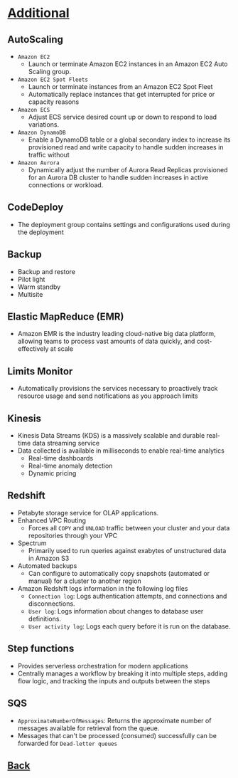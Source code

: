 # [Additional](../README.md)

## AutoScaling

* `Amazon EC2`
	* Launch or terminate Amazon EC2 instances in an Amazon EC2 Auto Scaling group.
* `Amazon EC2 Spot Fleets`
	* Launch or terminate instances from an Amazon EC2 Spot Fleet
	* Automatically replace instances that get interrupted for price or capacity reasons
* `Amazon ECS`
	* Adjust ECS service desired count up or down to respond to load variations.
* `Amazon DynamoDB`
	* Enable a DynamoDB table or a global secondary index to increase its provisioned read and write capacity to handle sudden increases in traffic without
* `Amazon Aurora`
	* Dynamically adjust the number of Aurora Read Replicas provisioned for an Aurora DB cluster to handle sudden increases in active connections or workload.

## CodeDeploy

* The deployment group contains settings and configurations used during the deployment

## Backup

* Backup and restore
* Pilot light
* Warm standby
* Multisite

## Elastic MapReduce (EMR)

* Amazon EMR is the industry leading cloud-native big data platform, allowing teams to process vast amounts of data quickly, and cost-effectively at scale

## Limits Monitor

* Automatically provisions the services necessary to proactively track resource usage and send notifications as you approach limits

## Kinesis

* Kinesis Data Streams (KDS) is a massively scalable and durable real-time data streaming service
* Data collected is available in milliseconds to enable real-time analytics
	* Real-time dashboards
	* Real-time anomaly detection
	* Dynamic pricing

## Redshift

* Petabyte storage service for OLAP applications.
* Enhanced VPC Routing
	* Forces all `COPY` and `UNLOAD` traffic between your cluster and your data repositories through your VPC
* Spectrum
	* Primarily used to run queries against exabytes of unstructured data in Amazon S3
* Automated backups
	* Can configure to automatically copy snapshots (automated or manual) for a cluster to another region
* Amazon Redshift logs information in the following log files
	* `Connection log`: Logs authentication attempts, and connections and disconnections.
	* `User log`: Logs information about changes to database user definitions.
	* `User activity log`: Logs each query before it is run on the database.

## Step functions

* Provides serverless orchestration for modern applications
* Centrally manages a workflow by breaking it into multiple steps, adding flow logic, and tracking the inputs and outputs between the steps

## SQS

* `ApproximateNumberOfMessages`: Returns the approximate number of messages available for retrieval from the queue.
* Messages that can't be processed (consumed) successfully can be forwarded for `Dead-letter queues`

## [Back](../README.md)